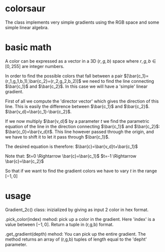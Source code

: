# colorsaur
 The class implements very simple gradients using the RGB space and some simple linear algebra.

 # basic math
 A color can be expressed as a vector in a 3D $(r,g,b)$ space where $r,g,b \in [0,255]$ are integer numbers.

In order to find the possible colors that fall between a pair $[\bar{c_1}=(r_1,g_1,b_1),\bar{c_2}=(r_2,g_2,b_2)]$ we need to find the line connecting $\bar{c_1}$ and $\bar{c_2}$. In this case we will have a 'simple' linear gradient.

First of all we compute the 'director vector' which gives the direction of this line. This is easily the difference between $\bar{c_1}$ and $\bar{c_2}$. $\bar{v_d}=\bar{c_1}-\bar{c_2}$.

If we now multiply $\bar{v_d}$ by a parameter $t$ we find the parametric equation of the line in the direction connecting $\bar{c_1}$ and $\bar{c_2}$: $\bar{c_0}=\bar{v_d}t$. This line however passed through the origin, and we have to shift it to let it pass through $\bar{c_1}$.

The desired equation is therefore:
 $\bar{c}=\bar{v_d}t+\bar{c_1}$

Note that:
 $t=0 \Rightarrow \bar{c}=\bar{c_1}$
 $t=-1 \Rightarrow \bar{c}=\bar{c_2}$

 So that if we want to find the gradient colors we have to vary $t$ in the range $[-1,0]$

 # usage

 Gradient_2c()
 class: inizialized by giving as input 2 color in hex format.

.pick_color(index)
mehod: pick up a color in the gradient. Here 'index' is a value between $[-1,0]$. Return a tuple in (r,g,b) format.

.get_gradient(depth)
mehod: You can pick up the entire gradient. The method returns an array of (r,g,b) tuples of length equal to the 'depht' parameter.
